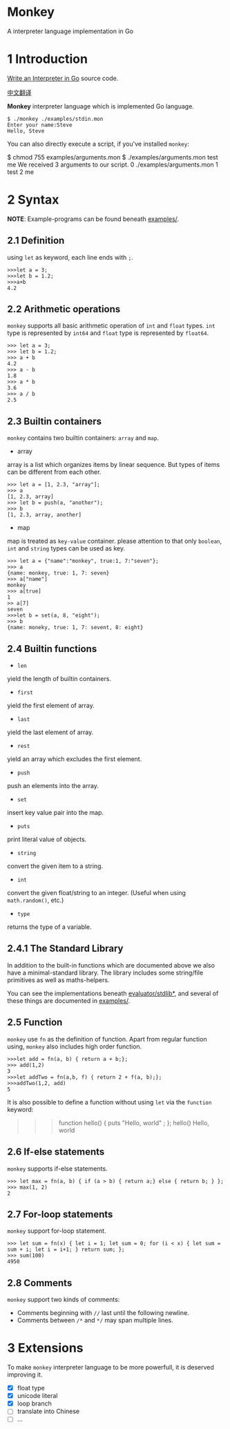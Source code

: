# Monkey
A interpreter language implementation in Go

# 1 Introduction
[Write an Interpreter in Go](https://interpreterbook.com) source code.

[中文翻译](book/README.md)

**Monkey** interpreter language which is implemented Go language.
```
$ ./monkey ./examples/stdin.mon
Enter your name:Steve
Hello, Steve
```

You can also directly execute a script, if you've installed `monkey`:

   $ chmod 755 examples/arguments.mon
   $ ./examples/arguments.mon test me
   We received 3 arguments to our script.
      0 ./examples/arguments.mon
      1 test
      2 me

# 2 Syntax

**NOTE**: Example-programs can be found beneath [examples/](examples/).


## 2.1 Definition
using `let` as keyword, each line ends with `;`.
```
>>>let a = 3;
>>>let b = 1.2;
>>>a+b
4.2
```

## 2.2 Arithmetic operations
`monkey` supports all basic arithmetic operation of `int` and `float` types. `int` type is represented by `int64` and `float` type is represented by `float64`.

```
>>> let a = 3;
>>> let b = 1.2;
>>> a + b
4.2
>>> a - b
1.8
>>> a * b
3.6
>>> a / b
2.5
```

## 2.3 Builtin containers
`monkey` contains two builtin containers: `array` and `map`.
- array

array is a list which organizes items by linear sequence. But types of items can be different from each other.

```
>>> let a = [1, 2.3, "array"];
>>> a
[1, 2.3, array]
>>> let b = push(a, "another");
>>> b
[1, 2.3, array, another]
```

- map

map is treated as `key-value` container. please attention to that only `boolean`, `int` and `string` types can be used as key.

```
>>> let a = {"name":"monkey", true:1, 7:"seven"};
>>> a
{name: monkey, true: 1, 7: seven}
>>> a["name"]
monkey
>>> a[true]
1
>> a[7]
seven
>>>let b = set(a, 8, "eight");
>>> b
{name: moneky, true: 1, 7: sevent, 8: eight}
```

## 2.4 Builtin functions

- `len`

yield the length of builtin containers.

- `first`

yield the first element of array.

- `last`

yield the last element of array.

- `rest`

yield an array which excludes the first element.

- `push`

push an elements into the array.

- `set`

insert key value pair into the map.

- `puts`

print literal value of objects.

- `string`

convert the given item to a string.

- `int`

convert the given float/string to an integer.  (Useful when using `math.random()`, etc.)

- `type`

returns the type of a variable.


## 2.4.1 The Standard Library

In addition to the built-in functions which are documented above we also
have a minimal-standard library.  The library includes some string/file
primitives as well as maths-helpers.

You can see the implementations beneath [evaluator/stdlib*](evaluator/),
and several of these things are documented in [examples/](examples/).


## 2.5 Function

`monkey` use `fn` as the definition of function. Apart from regular function using, `monkey` also includes high order function.

```
>>>let add = fn(a, b) { return a + b;};
>>> add(1,2)
3
>>>let addTwo = fn(a,b, f) { return 2 + f(a, b);};
>>>addTwo(1,2, add)
5
```

It is also possible to define a function without using `let` via the `function` keyword:

>>>function hello() { puts "Hello, world" ; };
>>> hello()
Hello, world


## 2.6 If-else statements

`monkey` supports if-else statements.
```
>>> let max = fn(a, b) { if (a > b) { return a;} else { return b; } };
>>> max(1, 2)
2
```

## 2.7 For-loop statements

`monkey` support for-loop statement.

```
>>> let sum = fn(x) { let i = 1; let sum = 0; for (i < x) { let sum = sum + i; let i = i+1; } return sum; };
>>> sum(100)
4950
```

## 2.8 Comments

`monkey` support two kinds of comments:

* Comments beginning with `//` last until the following newline.
* Comments between `/*` and `*/` may span multiple lines.


# 3 Extensions
To make `monkey` interpreter language to be more powerfull, it is deserved improving it.

- [x] float type
- [x] unicode literal
- [x] loop branch
- [ ] translate into Chinese
- [ ] ...
